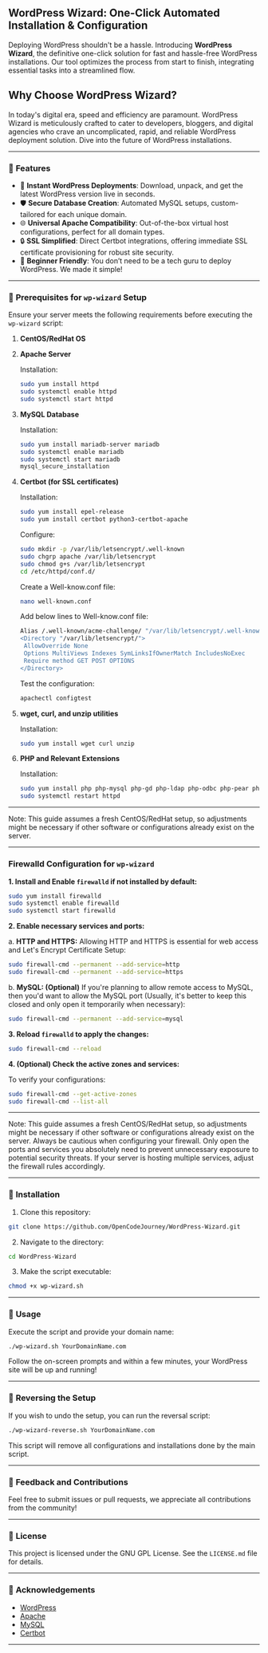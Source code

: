 ## **WordPress Wizard: One-Click Automated Installation & Configuration**

Deploying WordPress shouldn't be a hassle. Introducing **WordPress Wizard**, the definitive one-click solution for fast and hassle-free WordPress installations. Our tool optimizes the process from start to finish, integrating essential tasks into a streamlined flow.

## **Why Choose WordPress Wizard?**

In today's digital era, speed and efficiency are paramount. WordPress Wizard is meticulously crafted to cater to developers, bloggers, and digital agencies who crave an uncomplicated, rapid, and reliable WordPress deployment solution. Dive into the future of WordPress installations.

---

### 🌟 **Features**

- 🚀 **Instant WordPress Deployments**: Download, unpack, and get the latest WordPress version live in seconds.
- 🛡️ **Secure Database Creation**: Automated MySQL setups, custom-tailored for each unique domain.
- 🌐 **Universal Apache Compatibility**: Out-of-the-box virtual host configurations, perfect for all domain types.
- 🔒 **SSL Simplified**: Direct Certbot integrations, offering immediate SSL certificate provisioning for robust site security.
- 🎯 **Beginner Friendly**: You don’t need to be a tech guru to deploy WordPress. We made it simple!

---

### 📜 **Prerequisites for `wp-wizard` Setup**



Ensure your server meets the following requirements before executing the `wp-wizard` script:

1. **CentOS/RedHat OS**
   
2. **Apache Server**

   Installation:
   ```bash
   sudo yum install httpd
   sudo systemctl enable httpd
   sudo systemctl start httpd
   ```

3. **MySQL Database**

   Installation:
   ```bash
   sudo yum install mariadb-server mariadb
   sudo systemctl enable mariadb
   sudo systemctl start mariadb
   mysql_secure_installation
   ```

4. **Certbot (for SSL certificates)**

   Installation:
   ```bash
   sudo yum install epel-release
   sudo yum install certbot python3-certbot-apache
   ```
   Configure:
   ```bash
   sudo mkdir -p /var/lib/letsencrypt/.well-known
   sudo chgrp apache /var/lib/letsencrypt
   sudo chmod g+s /var/lib/letsencrypt
   cd /etc/httpd/conf.d/
   ```
   Create a Well-know.conf file:
   ```bash
   nano well-known.conf
   ```
   
   Add below lines to Well-know.conf file:
   ```bash
   Alias /.well-known/acme-challenge/ "/var/lib/letsencrypt/.well-known/acme-chall>
   <Directory "/var/lib/letsencrypt/">
    AllowOverride None
    Options MultiViews Indexes SymLinksIfOwnerMatch IncludesNoExec
    Require method GET POST OPTIONS
   </Directory>
   ```

   Test the configuration:
   ```bash
   apachectl configtest
   ```
   



   
6. **wget, curl, and unzip utilities**

   Installation:
   ```bash
   sudo yum install wget curl unzip
   ```

7. **PHP and Relevant Extensions**

   Installation:
   ```bash
   sudo yum install php php-mysql php-gd php-ldap php-odbc php-pear php-xml php-xmlrpc php-mbstring php-snmp php-soap curl-devel
   sudo systemctl restart httpd
   ```
---

Note:
This guide assumes a fresh CentOS/RedHat setup, so adjustments might be necessary if other software or configurations already exist on the server.

---

### Firewalld Configuration for `wp-wizard`

**1. Install and Enable `firewalld` if not installed by default:**

```bash
sudo yum install firewalld
sudo systemctl enable firewalld
sudo systemctl start firewalld
```

**2. Enable necessary services and ports:**

a. **HTTP and HTTPS:**
Allowing HTTP and HTTPS is essential for web access and Let's Encrypt Certificate Setup:

```bash
sudo firewall-cmd --permanent --add-service=http
sudo firewall-cmd --permanent --add-service=https
```

b. **MySQL: (Optional)**
If you're planning to allow remote access to MySQL, then you'd want to allow the MySQL port (Usually, it's better to keep this closed and only open it temporarily when necessary):

```bash
sudo firewall-cmd --permanent --add-service=mysql
```

**3. Reload `firewalld` to apply the changes:**

```bash
sudo firewall-cmd --reload
```

**4. (Optional) Check the active zones and services:**

To verify your configurations:

```bash
sudo firewall-cmd --get-active-zones
sudo firewall-cmd --list-all
```

---

Note: 
This guide assumes a fresh CentOS/RedHat setup, so adjustments might be necessary if other software or configurations already exist on the server. Always be cautious when configuring your firewall. Only open the ports and services you absolutely need to prevent unnecessary exposure to potential security threats. If your server is hosting multiple services, adjust the firewall rules accordingly.

---


### 🚀 **Installation**

1. Clone this repository:
```bash
git clone https://github.com/OpenCodeJourney/WordPress-Wizard.git
```

2. Navigate to the directory:
```bash
cd WordPress-Wizard
```

3. Make the script executable:
```bash
chmod +x wp-wizard.sh
```

---

### 💼 **Usage**

Execute the script and provide your domain name:

```bash
./wp-wizard.sh YourDomainName.com
```

Follow the on-screen prompts and within a few minutes, your WordPress site will be up and running!

---

### 🔄 **Reversing the Setup**

If you wish to undo the setup, you can run the reversal script:

```bash
./wp-wizard-reverse.sh YourDomainName.com
```

This script will remove all configurations and installations done by the main script.

---

### 💬 **Feedback and Contributions**

Feel free to submit issues or pull requests, we appreciate all contributions from the community!

---

### 📝 **License**

This project is licensed under the GNU GPL License. See the `LICENSE.md` file for details.

---

### 📣 **Acknowledgements**

- [WordPress](https://wordpress.org/)
- [Apache](https://httpd.apache.org/)
- [MySQL](https://www.mysql.com/)
- [Certbot](https://certbot.eff.org/)

---
